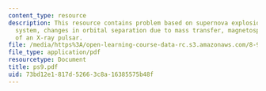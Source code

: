 ```yaml
---
content_type: resource
description: This resource contains problem based on supernova explosion in a binary
  system, changes in orbital separation due to mass transfer, magnetospheric radius
  of an X-ray pulsar.
file: /media/https%3A/open-learning-course-data-rc.s3.amazonaws.com/8-901-astrophysics-i-spring-2006/73bd12e1817d52663c8a16385575b48f_ps9.pdf
file_type: application/pdf
resourcetype: Document
title: ps9.pdf
uid: 73bd12e1-817d-5266-3c8a-16385575b48f
---
```

